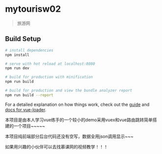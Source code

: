 # mytourisw02

> 旅游网

## Build Setup

``` bash
# install dependencies
npm install

# serve with hot reload at localhost:8080
npm run dev

# build for production with minification
npm run build

# build for production and view the bundle analyzer report
npm run build --report
```

For a detailed explanation on how things work, check out the [guide](http://vuejs-templates.github.io/webpack/) and [docs for vue-loader](http://vuejs.github.io/vue-loader).

本项目是由本人学习vue练手的一个较小的demo采用vuex和vue路由跳转简单搭建的一个项目~~~~~

本项目纯前端部分后台代码还没有空写，数据全用json调用显示~~~

如果用兴趣的小伙伴可以去找慕课网的视频教学！！！
